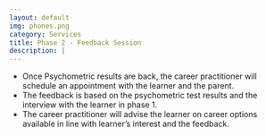 ```yaml
---
layout: default
img: phones.png
category: Services
title: Phase 2 - Feedback Session
description: |
---
```

- Once Psychometric results are back, the career practitioner will schedule an appointment with the learner and the parent.
- The feedback is based on the psychometric test results and the interview with the learner in phase 1.
- The career practitioner will advise the learner on career options available in line with learner’s interest and the feedback.
